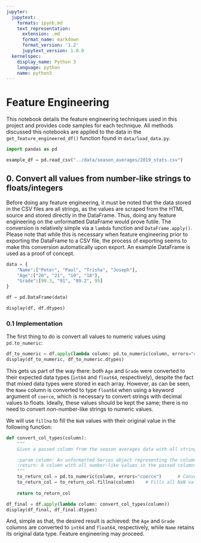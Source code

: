 ```yaml
---
jupyter:
  jupytext:
    formats: ipynb,md
    text_representation:
      extension: .md
      format_name: markdown
      format_version: '1.2'
      jupytext_version: 1.8.0
  kernelspec:
    display_name: Python 3
    language: python
    name: python3
---
```


# Feature Engineering

This notebook details the feature engineering techniques used in this project and provides code samples for each technique. All methods discussed this notebooks are applied to the data in the `get_feature_engineered_df()` function found in `data/load_data.py`.

```python
import pandas as pd

example_df = pd.read_csv("../data/season_averages/2019_stats.csv")
```

## 0. Convert all values from number-like strings to floats/integers

Before doing any feature engineering, it must be noted that the data stored in the CSV files are all strings, as the values are scraped from the HTML source and stored directly in the DataFrame. Thus, doing any feature engineering on the unformatted DataFrame would prove futile. The conversion is relatively simple via a `lambda` function and `DataFrame.apply()`. Please note that while this is necessary when feature engineering prior to exporting the DataFrame to a CSV file, the process of exporting seems to make this conversion automatically upon export. An example DataFrame is used as a proof of concept.

```python
data = {
    "Name":["Peter", "Paul", "Trisha", "Joseph"],
    "Age":["20", "21", "19", "18"],
    "Grade":[90.3, "91", "89.2", 95]
}

df = pd.DataFrame(data)
```

```python
display(df, df.dtypes)
```

### 0.1 Implementation

The first thing to do is convert all values to numeric values using `pd.to_numeric`:

```python
df_to_numeric = df.apply(lambda column: pd.to_numeric(column, errors="coerce"))
display(df_to_numeric, df_to_numeric.dtypes)
```

This gets us part of the way there: both `Age` and `Grade` were converted to their expected data types (`int64` and `float64`, respectively), despite the fact that mixed data types were stored in each array. However, as can be seen, the `Name` column is converted to type `float64` when using a keyword argument of `coerce`, which is necessary to convert strings with decimal values to floats. Ideally, these values should be kept the same; there is no need to convert *non*-number-like strings to numeric values. 

We will use `fillna` to fill the `NaN` values with their original value in the following function:

```python
def convert_col_types(column):
    """
    Given a passed column from the season averages data with all string values, converts all number-like strings to floats or integers and returns a column holding the converted values. If a value stored is not number-like, then the original string value is still kept in its corresponding index.

    :param column: An unformatted Series object representing the column of a NBA season average statistics DataFrame.
    :return: A column with all number-like values in the passed columns converted to either integers or floats, with all other strings retaining their original value.
    """
    to_return_col = pd.to_numeric(column, errors="coerce")      # Converts all strings containing number-like values to floats or integers. All other values are filled with NaN
    to_return_col = to_return_col.fillna(column)    # Fills all NaN values with their value from the original column
    
    return to_return_col
```

```python
df_final = df.apply(lambda column: convert_col_types(column))
display(df_final, df_final.dtypes)
```

And, simple as that, the desired result is achieved: the `Age` and `Grade` columns are converted to `int64` and `float64`, respectively, while `Name` retains its original data type. Feature engineering may proceed.
